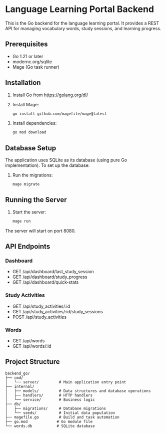# Language Learning Portal Backend

This is the Go backend for the language learning portal. It provides a REST API for managing vocabulary words, study sessions, and learning progress.

## Prerequisites

- Go 1.21 or later
- modernc.org/sqlite
- Mage (Go task runner)

## Installation

1. Install Go from https://golang.org/dl/
2. Install Mage:
   ```bash
   go install github.com/magefile/mage@latest
   ```

3. Install dependencies:
   ```bash
   go mod download
   ```

## Database Setup

The application uses SQLite as its database (using pure Go implementation). To set up the database:

1. Run the migrations:
   ```bash
   mage migrate
   ```

## Running the Server

1. Start the server:
   ```bash
   mage run
   ```

The server will start on port 8080.

## API Endpoints

### Dashboard
- GET /api/dashboard/last_study_session
- GET /api/dashboard/study_progress
- GET /api/dashboard/quick-stats

### Study Activities
- GET /api/study_activities/:id
- GET /api/study_activities/:id/study_sessions
- POST /api/study_activities

### Words
- GET /api/words
- GET /api/words/:id

## Project Structure

```
backend_go/
├── cmd/
│   └── server/         # Main application entry point
├── internal/
│   ├── models/         # Data structures and database operations
│   ├── handlers/       # HTTP handlers
│   └── service/        # Business logic
├── db/
│   ├── migrations/     # Database migrations
│   └── seeds/          # Initial data population
├── magefile.go         # Build and task automation
├── go.mod             # Go module file
└── words.db           # SQLite database
```
